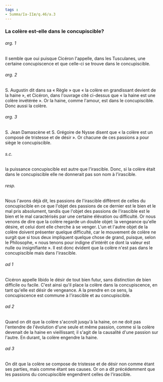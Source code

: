```yaml
---
tags : 
- Summa/Ia-IIæ/q.46/a.3
---
```


### La colère est-elle dans le concupiscible?

###### arg. 1
Il semble que oui puisque Cicéron l'appelle, dans les Tusculanes, une certaine concupiscence et que celle-ci se trouve dans le concupiscible. 

###### arg. 2
S. Augustin dit dans sa « Règle » que « la colère en grandissant devient de la haine », et Cicéron, dans l'ouvrage cité ci-dessus que « la haine est une colère invétérée ». Or la haine, comme l'amour, est dans le concupiscible. Donc aussi la colère. 

###### arg. 3
S. Jean Damascène et S. Grégoire de Nysse disent que « la colère est un composé de tristesse et de désir ». Or chacune de ces passions a pour siège le concupiscible. 

###### s.c.
la puissance concupiscible est autre que l'irascible. Donc, si la colère était dans le concupiscible elle ne donnerait pas son nom à l'irascible. 

###### resp.
Nous l'avons déjà dit, les passions de l'irascible diffèrent de celles du concupiscible en ce que l'objet des passions de ce dernier est le bien et le mal pris absolument, tandis que l'objet des passions de l'irascible est le bien et le mal caractérisés par une certaine élévation ou difficulté. Or nous venons de dire que la colère regarde un double objet: la vengeance qu'elle désire, et celui dont elle cherche à se venger. L'un et l'autre objet de la colère doivent présenter quelque difficulté, car le mouvement de colère ne surgit que si tous deux impliquent quelque chose de grand, puisque, selon le Philosophe, « nous tenons pour indigne d'intérêt ce dont la valeur est nulle ou insignifiante ». Il est donc évident que la colère n'est pas dans le concupiscible mais dans l'irascible. 

###### ad 1
Cicéron appelle libido le désir de tout bien futur, sans distinction de bien difficile ou facile. C'est ainsi qu'il place la colère dans la concupiscence, en tant qu'elle est désir de vengeance. A la prendre en ce sens, la concupiscence est commune à l'irascible et au concupiscible. 

###### ad 2
Quand on dit que la colère s'accroît jusqu'à la haine, on ne doit pas l'entendre de l'évolution d'une seule et même passion, comme si la colère devenait de la haine en vieillissant; il s'agit de la causalité d'une passion sur l'autre. En durant, la colère engendre la haine. 

###### ad 3
On dit que la colère se compose de tristesse et de désir non comme étant ses parties, mais comme étant ses causes. Or on a dit précédemment que les passions du concupiscible engendrent celles de l'irascible. 

